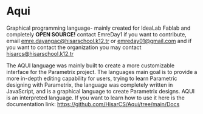 # Aqui
Graphical programming language- mainly created for IdeaLab Fablab and completely **OPEN SOURCE!** contact EmreDay1 if you want to contribute, email emre.dayangac@hisarschool.k12.tr or emreday01@gmail.com and if you want to contact the organization you may contact hisarcs@hisarschool.k12.tr


The AQUI language was mainly built to create a more customizable interface for the Parametrix project. The languages main goal is to provide a more in-depth editing capability for users, trying to learn Parametric designing with Parametrix, the language was completely written in JavaScript, and is a graphical language to create Parametrix designs. AQUI is an interpreted language. If you want to learn how to use it here is the documentation link: https://github.com/HisarCS/Aqui/tree/main/Docs


